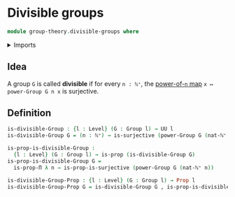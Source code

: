 # Divisible groups

```agda
module group-theory.divisible-groups where
```

<details><summary>Imports</summary>

```agda
open import elementary-number-theory.natural-numbers
open import elementary-number-theory.nonzero-natural-numbers

open import foundation.dependent-pair-types
open import foundation.equivalences
open import foundation.identity-types
open import foundation.propositions
open import foundation.surjective-maps
open import foundation.universe-levels

open import group-theory.groups
open import group-theory.powers-of-elements-groups
```

</details>

## Idea

A group `G` is called **divisible** if for every `n : ℕ⁺`, the
[power-of-`n` map](group-theory.powers-of-elements-groups.md)
`x ↦ power-Group G n x` is surjective.

## Definition

```agda
is-divisible-Group : {l : Level} (G : Group l) → UU l
is-divisible-Group G = (n : ℕ⁺) → is-surjective (power-Group G (nat-ℕ⁺ n))

is-prop-is-divisible-Group :
  {l : Level} (G : Group l) → is-prop (is-divisible-Group G)
is-prop-is-divisible-Group G =
  is-prop-Π λ n → is-prop-is-surjective (power-Group G (nat-ℕ⁺ n))

is-divisible-Group-Prop : {l : Level} (G : Group l) → Prop l
is-divisible-Group-Prop G = is-divisible-Group G , is-prop-is-divisible-Group G
```
